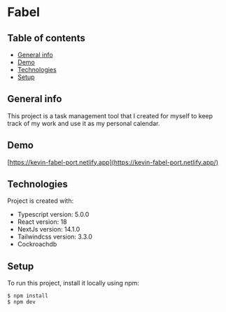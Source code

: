 # Fabel

## Table of contents
* [General info](#general-info)
* [Demo](#demo)
* [Technologies](#technologies)
* [Setup](#setup)

## General info
This project is a task management tool that I created for myself to keep track of my work and use it as my personal calendar. 

## Demo
[https://kevin-fabel-port.netlify.app](https://kevin-fabel-port.netlify.app/)

## Technologies
Project is created with:
* Typescript version: 5.0.0
* React version: 18
* NextJs version: 14.1.0
* Tailwindcss version: 3.3.0
* Cockroachdb
	
## Setup
To run this project, install it locally using npm:

```
$ npm install
$ npm dev
```
